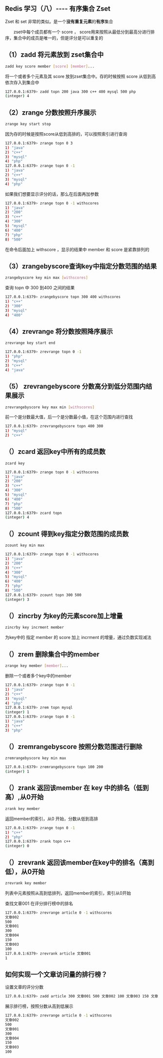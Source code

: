 ## Redis 学习（八）---- 有序集合 Zset



Zset 和 set 非常的类似。是一个**没有重复元素**的**有序**集合




&emsp;&emsp;zset中每个成员都有一个 score ， score用来按照从最低分到最高分进行排序，集合中的成员是唯一的，但是评分是可以重复的



## （1）zadd 将元素放到 zset集合中



```bash
zadd key score member [score] [member]...
```



将一个或者多个元素及其 score 放到zset集合中。存的时候按照 score 从低到高 依次存入到集合中



```bash
127.0.0.1:6379> zadd topn 200 java 300 c++ 400 mysql 500 php
(integer) 4
```



## （2）zrange 分数按照升序展示



```bash
zrange key start stop
```



因为存的时候是按照score从低到高排的，可以按照索引进行查询



```bash
127.0.0.1:6379> zrange topn 0 3
1) "java"
2) "c++"
3) "mysql"
4) "php"
127.0.0.1:6379> zrange topn 0 -1
1) "java"
2) "c++"
3) "mysql"
4) "php"
```



如果我们想要显示评分的话，那么在后面再加参数



```bash
127.0.0.1:6379> zrange topn 0 -1 withscores
1) "java"
2) "200"
3) "c++"
4) "300"
5) "mysql"
6) "400"
7) "php"
8) "500"
```



在命令后面加上 withscore ，显示的结果中 member 和 score 是紧靠排列的



## （3）zrangebyscore查询key中指定分数范围的结果



```bash
zrangebyscore key min max [withscores]
```



查询 topn 中 300 到400 之间的结果

```bash
127.0.0.1:6379> zrangebyscore topn 300 400 withscores
1) "c++"
2) "300"
3) "mysql"
4) "400"

```



## （4）zrevrange 将分数按照降序展示



```bash
zrevrange key start end
```





```bash
127.0.0.1:6379> zrevrange topn 0 -1
1) "php"
2) "mysql"
3) "c++"
4) "java"
```



## （5） zrevrangebyscore 分数高分到低分范围内结果展示



```bash
zrevrangebyscore key max min [withscores]
```



前一个是分数最大值，后一个是分数最小值，在这个范围内进行查找



```bash
127.0.0.1:6379> zrevrangebyscore topn 400 300
1) "mysql"
2) "c++"
```



## （）zcard 返回key中所有的成员数

```bash
zcard key
```



```bash
127.0.0.1:6379> zrange topn 0 -1 withscores
1) "java"
2) "200"
3) "c++"
4) "300"
5) "mysql"
6) "400"
7) "php"
8) "500"
127.0.0.1:6379> zcard topn
(integer) 4

```





## （）zcount 得到key指定分数范围的成员数

```bash
zcount key min max
```



```bash
127.0.0.1:6379> zrange topn 0 -1 withscores
1) "java"
2) "200"
3) "c++"
4) "300"
5) "mysql"
6) "400"
7) "php"
8) "500"
127.0.0.1:6379> zcount topn 300 500 
(integer) 3
```



## （）zincrby 为key的元素score加上增量



```bash
zincrby key incrment member
```



为key中的 指定 member 的 score 加上 incrment 的增量，通过负数实现减法



## （）zrem 删除集合中的member



```bash
zrange key member [member]...
```



删除一个或者多个key中的member



```bash
127.0.0.1:6379> zrange topn 0 -1
1) "java"
2) "c++"
3) "mysql"
4) "php"
127.0.0.1:6379> zrem topn mysql
(integer) 1
127.0.0.1:6379> zrange topn 0 -1
1) "java"
2) "c++"
3) "php"
```





## （）zremrangebyscore  按照分数范围进行删除

```bash
zremrangebyscore key min max
```

```bash
127.0.0.1:6379> zremrangebyscore topn 100 200
(integer) 1
```



## （）zrank 返回该member 在 key 中的排名（低到高）,从0开始

```bash
zrank key member
```

返回member的索引，从0 开始，分数从低到高排



```bash
127.0.0.1:6379> zrange topn 0 -1
1) "c++"
2) "php"
127.0.0.1:6379> zrank topn c++
(integer) 0
```



## （）zrevrank 返回该member在key中的排名（高到低），从0开始



```bash
zrevrank key member
```



列表中元素按照从高到低排列，返回member的索引，索引从0开始



查找文章001 在评分排行榜中的排名



```bash
127.0.0.1:6379> zrevrange article 0 -1 withscores
文章002
500
文章001
300
文章004
150
文章003
100
127.0.0.1:6379> zrevrank article 文章001
1

```





## 如何实现一个文章访问量的排行榜？



设置文章的评分分数

```bash
127.0.0.1:6379> zadd article 300 文章001 500 文章002 100 文章003 150 文章004
```



展示排行榜，按照分数从高到低展示

```bash
127.0.0.1:6379> zrevrange article 0 -1 withscores
文章002
500
文章001
300
文章004
150
文章003
100
```

